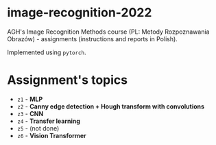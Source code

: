 # image-recognition-2022
AGH's Image Recognition Methods course (PL: Metody Rozpoznawania Obrazów) - assignments (instructions and reports in Polish).

Implemented using `pytorch`.

# Assignment's topics
- `z1` - **MLP**
- `z2` - **Canny edge detection + Hough transform with convolutions**
- `z3` - **CNN**
- `z4` - **Transfer learning**
- `z5` - (not done)
- `z6` - **Vision Transformer**
